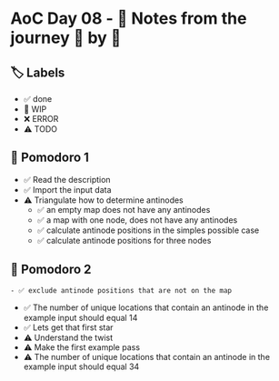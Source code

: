 # AoC Day 08 - 📝 Notes from the journey 🍅 by 🍅

## 🏷️ Labels

- ✅ done
- 🚧 WIP
- ❌ ERROR
- ⚠️ TODO

## 🍅 Pomodoro 1
- ✅ Read the description
- ✅ Import the input data
- ⚠️ Triangulate how to determine antinodes
    - ✅ an empty map does not have any antinodes
    - ✅ a map with one node, does not have any antinodes
    - ✅ calculate antinode positions in the simples possible case
    - ✅ calculate antinode positions for three nodes
    
## 🍅 Pomodoro 2    
    - ✅ exclude antinode positions that are not on the map
- ✅ The number of unique locations that contain an antinode in the example input should equal 14
- ✅ Lets get that first star
- ⚠️ Understand the twist
- ⚠️ Make the first example pass
- ⚠️ The number of unique locations that contain an antinode in the example input should equal 34
